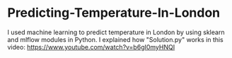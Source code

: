 # Predicting-Temperature-In-London
I used machine learning to predict temperature in London by using sklearn and mlflow modules in Python. 
I explained how "Solution.py" works in this video: https://www.youtube.com/watch?v=b6gI0myHNQI
